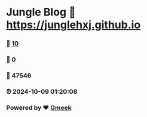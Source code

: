 # Jungle Blog :link: https://junglehxj.github.io 
### :page_facing_up: [10](https://junglehxj.github.io/tag.html) 
### :speech_balloon: 0 
### :hibiscus: 47546 
### :alarm_clock: 2024-10-09 01:20:08 
### Powered by :heart: [Gmeek](https://github.com/Meekdai/Gmeek)
